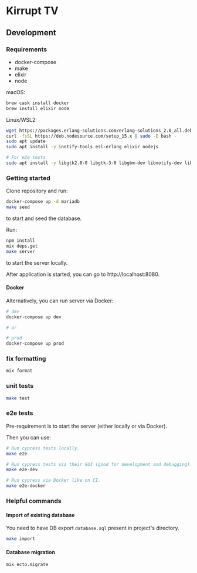 # Kirrupt TV

## Development

### Requirements

* docker-compose
* make
* elixir
* node

macOS:
```bash
brew cask install docker
brew install elixir node
```

Linux/WSL2:
```bash
wget https://packages.erlang-solutions.com/erlang-solutions_2.0_all.deb && sudo dpkg -i erlang-solutions_2.0_all.deb
curl -fsSL https://deb.nodesource.com/setup_15.x | sudo -E bash -
sudo apt update
sudo apt install -y inotify-tools esl-erlang elixir nodejs

# For e2e tests
sudo apt install -y libgtk2.0-0 libgtk-3-0 libgbm-dev libnotify-dev libgconf-2-4 libnss3 libxss1 libasound2 libxtst6 xauth xvfb
```

### Getting started
Clone repository and run:
```bash
docker-compose up -d mariadb
make seed
```
to start and seed the database.

Run:
```bash
npm install
mix deps.get
make server
```
to start the server locally.

After application is started, you can go to http://localhost:8080.

#### Docker
Alternatively, you can run server via Docker:
```bash
# dev
docker-compose up dev

# or

# prod
docker-compose up prod
```

### fix formatting
```bash
mix format
```

### unit tests
```bash
make test
```

### e2e tests
Pre-requirement is to start the server (either locally or via Docker).

Then you can use:
```bash
# Run cypress tests locally.
make e2e

# Run cypress tests via their GUI (good for development and debugging).
make e2e-dev

# Run cypress via Docker like on CI.
make e2e-docker
```

### Helpful commands
#### Import of existing database
You need to have DB export `database.sql` present in project's directory.
```bash
make import
```

#### Database migration
```bash
mix ecto.migrate
```
